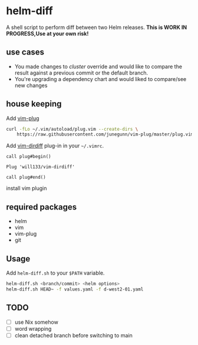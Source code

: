 # helm-diff

A shell script to perform diff between two Helm releases. **This is WORK IN PROGRESS,Use at your own risk!**

## use cases 
- You made changes to *cluster* override and would like to compare the result against a previous commit or the default branch.
- You're upgrading a dependency chart and would liked to compare/see new changes


## house keeping 

Add [vim-plug](https://github.com/junegunn/vim-plug)
```sh
curl -fLo ~/.vim/autoload/plug.vim --create-dirs \
    https://raw.githubusercontent.com/junegunn/vim-plug/master/plug.vim
```

Add [vim-dirdiff](https://github.com/will133/vim-dirdiff) plug-in in your `~/.vimrc`.
```vim
call plug#begin()

Plug 'will133/vim-dirdiff'

call plug#end()
```

install vim plugin 

## required packages
- helm
- vim 
- vim-plug
- git 

## Usage
Add `helm-diff.sh` to your `$PATH` variable.
```sh
helm-diff.sh <branch/commit> <helm options>
helm-diff.sh HEAD~ -f values.yaml -f d-west2-01.yaml
```

## TODO
- [ ] use Nix somehow
- [ ] word wrapping
- [ ] clean detached branch before switching to main